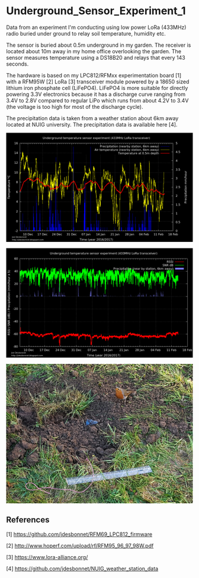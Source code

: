 # Underground_Sensor_Experiment_1

Data from an experiment I'm conducting using low power LoRa (433MHz) radio buried under ground to relay soil temperature, humidity etc.

The sensor is buried about 0.5m underground in my garden. The receiver is located about 10m away in my home office overlooking the garden. The sensor measures temperature using a DS18B20 and relays that every 143 seconds.

The hardware is based on my LPC812/RFMxx experimentation board [1]  with a RFM95W [2] LoRa [3] transceiver module powered by a 18650 sized lithium iron phosphate cell (LiFePO4). LiFePO4 is more suitable for directly powering 3.3V electronics because it has a discharge curve ranging from 3.4V to 2.8V compared to regular LiPo which runs from about 4.2V to 3.4V (the voltage is too high for most of the discharge cycle).

The precipitation data is taken from a weather station about 6km away located at NUIG university. The precipitation data is available here [4].

![temperature and precipitation chart](./charts/temperature-precipitation.png)

![radio RSSI, SNR, precipitation chart](./charts/radio-rssi-snr.png)

![burried sensor, red string to help retrieve](./doc/buried_sensor.jpg)

## References

[1] https://github.com/jdesbonnet/RFM69_LPC812_firmware

[2] http://www.hoperf.com/upload/rf/RFM95_96_97_98W.pdf

[3] https://www.lora-alliance.org/

[4] https://github.com/jdesbonnet/NUIG_weather_station_data


